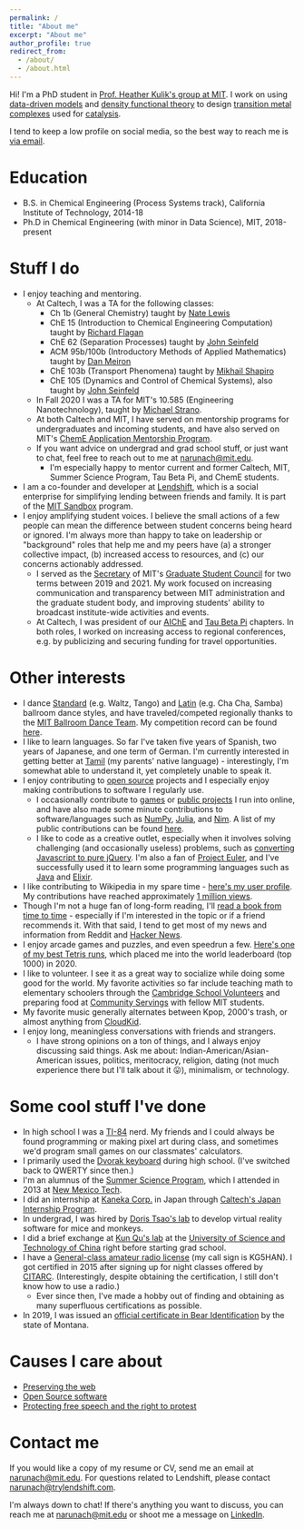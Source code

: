 ```yaml
---
permalink: /
title: "About me"
excerpt: "About me"
author_profile: true
redirect_from: 
  - /about/
  - /about.html
---
```

Hi! I'm a PhD student in [Prof. Heather Kulik's group at MIT](http://hjkgrp.mit.edu/). I work on using [data-driven models](https://en.wikipedia.org/wiki/Machine_learning) and [density functional theory](https://en.wikipedia.org/wiki/Density_functional_theory) to design [transition metal complexes](https://en.wikipedia.org/wiki/Coordination_complex) used for [catalysis](https://onlinelibrary.wiley.com/doi/10.1002/anie.201509164).

I tend to keep a low profile on social media, so the best way to reach me is [via email](mailto:narunach@mit.edu).

Education
======
* B.S. in Chemical Engineering (Process Systems track), California Institute of Technology, 2014-18
* Ph.D in Chemical Engineering (with minor in Data Science), MIT, 2018-present

Stuff I do
======
* I enjoy teaching and mentoring.
  *	At Caltech, I was a TA for the following classes:
      * Ch 1b (General Chemistry) taught by [Nate Lewis](http://nsl.caltech.edu/home/people/nathan-s-lewis/)
      * ChE 15 (Introduction to Chemical Engineering Computation) taught by [Richard Flagan](https://cce.caltech.edu/people/richard-c-flagan)
      * ChE 62 (Separation Processes) taught by [John Seinfeld](https://www.cce.caltech.edu/people/john-h-seinfeld)
      * ACM 95b/100b (Introductory Methods of Applied Mathematics) taught by [Dan Meiron](https://cms.caltech.edu/people/dim)
      * ChE 103b (Transport Phenomena) taught by [Mikhail Shapiro](http://shapirolab.caltech.edu/)
      * ChE 105 (Dynamics and Control of Chemical Systems), also taught by [John  Seinfeld](https://www.cce.caltech.edu/people/john-h-seinfeld)
  * In Fall 2020 I was a TA for MIT's 10.585 (Engineering Nanotechnology), taught by [Michael Strano](https://srg.mit.edu/).
  * At both Caltech and MIT, I have served on mentorship programs for undergraduates and incoming students, and have also served on MIT's [ChemE Application Mentorship Program](https://cheme.mit.edu/wp-content/uploads/2019/10/ChAMP-Flyer.pdf).
  * If you want advice on undergrad and grad school stuff, or just want to chat, feel free to reach out to me at [narunach@mit.edu](mailto:narunach@mit.edu).
     * I'm especially happy to mentor current and former Caltech, MIT, Summer Science Program, Tau Beta Pi, and ChemE students.
* I am a co-founder and developer at [Lendshift](https://www.trylendshift.com/), which is a social enterprise for simplifying lending between friends and family. It is part of the [MIT Sandbox](http://sandbox.mit.edu/) program.
* I enjoy amplifying student voices. I believe the small actions of a few people can mean the difference between student concerns being heard or ignored. I'm always more than happy to take on leadership or "background" roles that help me and my peers have (a) a stronger collective impact, (b) increased access to resources, and (c) our concerns actionably addressed.
  * I served as the [Secretary](https://gsc.mit.edu/contact-the-gsc/leadership/) of MIT's [Graduate Student Council](https://gsc.mit.edu/) for two terms between 2019 and 2021. My work focused on increasing communication and transparency between MIT administration and the graduate student body, and improving students' ability to broadcast institute-wide activities and events.
  * At Caltech, I was president of our [AIChE](http://aiche.caltech.edu/index.html) and [Tau Beta Pi](https://www.tbp.org/off/DisplayChapterInfo.cfm?ID=11) chapters. In both roles, I worked on increasing access to regional conferences, e.g. by publicizing and securing funding for travel opportunities.

Other interests
======
* I dance [Standard](https://en.wikipedia.org/wiki/List_of_DanceSport_dances#Ballroom) (e.g. Waltz, Tango) and [Latin](https://en.wikipedia.org/wiki/List_of_DanceSport_dances#Latin) (e.g. Cha Cha, Samba) ballroom dance styles, and have traveled/competed regionally thanks to the [MIT Ballroom Dance Team](http://ballroom.mit.edu/). My competition record can be found [here](http://results.o2cm.com/individual.asp?szLast=Arunachalam&szFirst=Naveen).
* I like to learn languages. So far I've taken five years of Spanish, two years of Japanese, and one term of German. I'm currently interested in getting better at [Tamil](https://en.wikipedia.org/wiki/Tamil_language) (my parents' native language) - interestingly, I'm somewhat able to understand it, yet completely unable to speak it.
* I enjoy contributing to [open source](https://opensource.org/) projects and I especially enjoy making contributions to software I regularly use.
   * I occasionally contribute to [games](https://github.com/LK00100100/KeyboardFallingBlocks) or [public projects](https://github.com/google/robotstxt) I run into online, and have also made some minute contributions to software/languages such as [NumPy](https://github.com/numpy/numpy), [Julia](https://github.com/JuliaLang/julia/), and [Nim](https://github.com/nim-lang/Nim/). A list of my public contributions can be found [here](https://github.com/search?q=is%3Apr+author%3Anaveenarun+is%3Amerged).
   * I like to code as a creative outlet, especially when it involves solving challenging (and occasionally useless) problems, such as [converting Javascript to pure jQuery](https://naveenarun.github.io/jqfuck/). I'm also a fan of [Project Euler](https://projecteuler.net/), and I've successfully used it to learn some programming languages such as [Java](https://github.com/naveenarun/project_euler_java) and [Elixir](https://github.com/naveenarun/project_euler_elixir).
* I like contributing to Wikipedia in my spare time - [here's my user profile](https://en.wikipedia.org/wiki/User:Barbarr). My contributions have reached approximately [1 million views](https://dashboard.wikiedu.org/users/Barbarr).
* Though I'm not a huge fan of long-form reading, I'll [read a book from time to time](https://goodreads.com/narunach) - especially if I'm interested in the topic or if a friend recommends it. With that said, I tend to get most of my news and information from Reddit and [Hacker News](https://news.ycombinator.com/).
* I enjoy arcade games and puzzles, and even speedrun a few. [Here's one of my best Tetris runs](https://jstris.jezevec10.com/replay/13112489), which placed me into the world leaderboard (top 1000) in 2020.
* I like to volunteer. I see it as a great way to socialize while doing some good for the world. My favorite activities so far include teaching math to elementary schoolers through the [Cambridge School Volunteers](https://www.csvinc.org/) and preparing food at [Community Servings](https://www.csvinc.org/) with fellow MIT students.
* My favorite music generally alternates between Kpop, 2000's trash, or almost anything from [CloudKid](https://open.spotify.com/playlist/5xoeDi8mJUDwyRZtiFNZ2X?si=HPmKG8SyTG2GtC-AxWi93Q).
* I enjoy long, meaningless conversations with friends and strangers.
   * I have strong opinions on a ton of things, and I always enjoy discussing said things. Ask me about: Indian-American/Asian-American issues, politics, meritocracy, religion, dating (not much experience there but I'll talk about it 😛), minimalism, or technology.

Some cool stuff I've done
======
* In high school I was a [TI-84](https://en.wikipedia.org/wiki/TI-84_Plus_series) nerd. My friends and I could always be found programming or making pixel art during class, and sometimes we'd program small games on our classmates' calculators.
* I primarily used the [Dvorak keyboard](https://en.wikipedia.org/wiki/Dvorak_keyboard_layout) during high school. (I've switched back to QWERTY since then.)
* I'm an alumnus of the [Summer Science Program](https://summerscience.org/), which I attended in 2013 at [New Mexico Tech](https://www.nmt.edu/).
* I did an internship at [Kaneka Corp.](https://www.kaneka.co.jp/en/) in Japan through [Caltech's Japan Internship Program](https://www.hss.caltech.edu/academics/undergraduate-studies/japan-internship-program).
* In undergrad, I was hired by [Doris Tsao's lab](https://www.tsaolab.caltech.edu/) to develop virtual reality software for mice and monkeys.
* I did a brief exchange at [Kun Qu's lab](http://qulab.ustc.edu.cn/team/index.html) at the [University of Science and Technology of China](https://en.ustc.edu.cn/) right before starting grad school.
* I have a [General-class amateur radio license](http://www.arrl.org/upgrading-to-a-general-license) (my call sign is KG5HAN). I got certified in 2015 after signing up for night classes offered by [CITARC](http://www.its.caltech.edu/~w6ue/). (Interestingly, despite obtaining the certification, I still don't know how to use a radio.)
   * Ever since then, I've made a hobby out of finding and obtaining as many superfluous certifications as possible.
* In 2019, I was issued an [official certificate in Bear Identification](http://fwp.mt.gov/education/hunter/bearID/) by the state of Montana.

Causes I care about
=====
* [Preserving the web](https://archive.org)
* [Open Source software](https://opensource.org/)
* [Protecting free speech and the right to protest](https://www.aclu.org/)

Contact me
=====
If you would like a copy of my resume or CV, send me an email at [narunach@mit.edu](mailto:narunach@mit.edu). For questions related to Lendshift, please contact [narunach@trylendshift.com](mailto:narunach@trylendshift.com).

I'm always down to chat! If there's anything you want to discuss, you can reach me at [narunach@mit.edu](mailto:narunach@mit.edu) or shoot me a message on [LinkedIn](https://www.linkedin.com/in/naveen-a-1075b998/).
